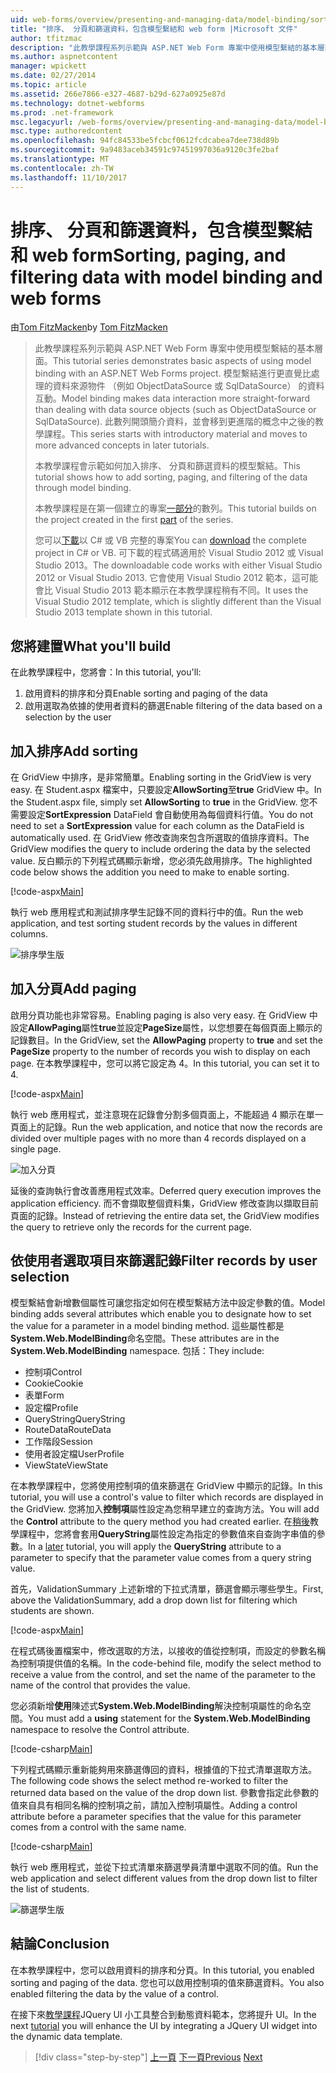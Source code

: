 ```yaml
---
uid: web-forms/overview/presenting-and-managing-data/model-binding/sorting-paging-and-filtering-data
title: "排序、 分頁和篩選資料，包含模型繫結和 web form |Microsoft 文件"
author: tfitzmac
description: "此教學課程系列示範與 ASP.NET Web Form 專案中使用模型繫結的基本層面。 模型繫結進行資料互動詳細直線-..."
ms.author: aspnetcontent
manager: wpickett
ms.date: 02/27/2014
ms.topic: article
ms.assetid: 266e7866-e327-4687-b29d-627a0925e87d
ms.technology: dotnet-webforms
ms.prod: .net-framework
msc.legacyurl: /web-forms/overview/presenting-and-managing-data/model-binding/sorting-paging-and-filtering-data
msc.type: authoredcontent
ms.openlocfilehash: 94fc84533be5fcbcf0612fcdcabea7dee738d89b
ms.sourcegitcommit: 9a9483aceb34591c97451997036a9120c3fe2baf
ms.translationtype: MT
ms.contentlocale: zh-TW
ms.lasthandoff: 11/10/2017
---
```

<a name="sorting-paging-and-filtering-data-with-model-binding-and-web-forms"></a><span data-ttu-id="47fd8-104">排序、 分頁和篩選資料，包含模型繫結和 web form</span><span class="sxs-lookup"><span data-stu-id="47fd8-104">Sorting, paging, and filtering data with model binding and web forms</span></span>
====================
<span data-ttu-id="47fd8-105">由[Tom FitzMacken](https://github.com/tfitzmac)</span><span class="sxs-lookup"><span data-stu-id="47fd8-105">by [Tom FitzMacken](https://github.com/tfitzmac)</span></span>

> <span data-ttu-id="47fd8-106">此教學課程系列示範與 ASP.NET Web Form 專案中使用模型繫結的基本層面。</span><span class="sxs-lookup"><span data-stu-id="47fd8-106">This tutorial series demonstrates basic aspects of using model binding with an ASP.NET Web Forms project.</span></span> <span data-ttu-id="47fd8-107">模型繫結進行更直覺比處理的資料來源物件 （例如 ObjectDataSource 或 SqlDataSource） 的資料互動。</span><span class="sxs-lookup"><span data-stu-id="47fd8-107">Model binding makes data interaction more straight-forward than dealing with data source objects (such as ObjectDataSource or SqlDataSource).</span></span> <span data-ttu-id="47fd8-108">此數列開頭簡介資料，並會移到更進階的概念中之後的教學課程。</span><span class="sxs-lookup"><span data-stu-id="47fd8-108">This series starts with introductory material and moves to more advanced concepts in later tutorials.</span></span>
> 
> <span data-ttu-id="47fd8-109">本教學課程會示範如何加入排序、 分頁和篩選資料的模型繫結。</span><span class="sxs-lookup"><span data-stu-id="47fd8-109">This tutorial shows how to add sorting, paging, and filtering of the data through model binding.</span></span>
> 
> <span data-ttu-id="47fd8-110">本教學課程是在第一個建立的專案[一部分](retrieving-data.md)的數列。</span><span class="sxs-lookup"><span data-stu-id="47fd8-110">This tutorial builds on the project created in the first [part](retrieving-data.md) of the series.</span></span>
> 
> <span data-ttu-id="47fd8-111">您可以[下載](https://go.microsoft.com/fwlink/?LinkId=286116)以 C# 或 VB 完整的專案</span><span class="sxs-lookup"><span data-stu-id="47fd8-111">You can [download](https://go.microsoft.com/fwlink/?LinkId=286116) the complete project in C# or VB.</span></span> <span data-ttu-id="47fd8-112">可下載的程式碼適用於 Visual Studio 2012 或 Visual Studio 2013。</span><span class="sxs-lookup"><span data-stu-id="47fd8-112">The downloadable code works with either Visual Studio 2012 or Visual Studio 2013.</span></span> <span data-ttu-id="47fd8-113">它會使用 Visual Studio 2012 範本，這可能會比 Visual Studio 2013 範本顯示在本教學課程稍有不同。</span><span class="sxs-lookup"><span data-stu-id="47fd8-113">It uses the Visual Studio 2012 template, which is slightly different than the Visual Studio 2013 template shown in this tutorial.</span></span>


## <a name="what-youll-build"></a><span data-ttu-id="47fd8-114">您將建置</span><span class="sxs-lookup"><span data-stu-id="47fd8-114">What you'll build</span></span>

<span data-ttu-id="47fd8-115">在此教學課程中，您將會：</span><span class="sxs-lookup"><span data-stu-id="47fd8-115">In this tutorial, you'll:</span></span>

1. <span data-ttu-id="47fd8-116">啟用資料的排序和分頁</span><span class="sxs-lookup"><span data-stu-id="47fd8-116">Enable sorting and paging of the data</span></span>
2. <span data-ttu-id="47fd8-117">啟用選取為依據的使用者資料的篩選</span><span class="sxs-lookup"><span data-stu-id="47fd8-117">Enable filtering of the data based on a selection by the user</span></span>

## <a name="add-sorting"></a><span data-ttu-id="47fd8-118">加入排序</span><span class="sxs-lookup"><span data-stu-id="47fd8-118">Add sorting</span></span>

<span data-ttu-id="47fd8-119">在 GridView 中排序，是非常簡單。</span><span class="sxs-lookup"><span data-stu-id="47fd8-119">Enabling sorting in the GridView is very easy.</span></span> <span data-ttu-id="47fd8-120">在 Student.aspx 檔案中，只要設定**AllowSorting**至**true** GridView 中。</span><span class="sxs-lookup"><span data-stu-id="47fd8-120">In the Student.aspx file, simply set **AllowSorting** to **true** in the GridView.</span></span> <span data-ttu-id="47fd8-121">您不需要設定**SortExpression** DataField 會自動使用為每個資料行值。</span><span class="sxs-lookup"><span data-stu-id="47fd8-121">You do not need to set a **SortExpression** value for each column as the DataField is automatically used.</span></span> <span data-ttu-id="47fd8-122">在 GridView 修改查詢來包含所選取的值排序資料。</span><span class="sxs-lookup"><span data-stu-id="47fd8-122">The GridView modifies the query to include ordering the data by the selected value.</span></span> <span data-ttu-id="47fd8-123">反白顯示的下列程式碼顯示新增，您必須先啟用排序。</span><span class="sxs-lookup"><span data-stu-id="47fd8-123">The highlighted code below shows the addition you need to make to enable sorting.</span></span>

[!code-aspx[Main](sorting-paging-and-filtering-data/samples/sample1.aspx?highlight=5)]

<span data-ttu-id="47fd8-124">執行 web 應用程式和測試排序學生記錄不同的資料行中的值。</span><span class="sxs-lookup"><span data-stu-id="47fd8-124">Run the web application, and test sorting student records by the values in different columns.</span></span>

![排序學生版](sorting-paging-and-filtering-data/_static/image2.png)

## <a name="add-paging"></a><span data-ttu-id="47fd8-126">加入分頁</span><span class="sxs-lookup"><span data-stu-id="47fd8-126">Add paging</span></span>

<span data-ttu-id="47fd8-127">啟用分頁功能也非常容易。</span><span class="sxs-lookup"><span data-stu-id="47fd8-127">Enabling paging is also very easy.</span></span> <span data-ttu-id="47fd8-128">在 GridView 中設定**AllowPaging**屬性**true**並設定**PageSize**屬性，以您想要在每個頁面上顯示的記錄數目。</span><span class="sxs-lookup"><span data-stu-id="47fd8-128">In the GridView, set the **AllowPaging** property to **true** and set the **PageSize** property to the number of records you wish to display on each page.</span></span> <span data-ttu-id="47fd8-129">在本教學課程中，您可以將它設定為 4。</span><span class="sxs-lookup"><span data-stu-id="47fd8-129">In this tutorial, you can set it to 4.</span></span>

[!code-aspx[Main](sorting-paging-and-filtering-data/samples/sample2.aspx?highlight=5)]

<span data-ttu-id="47fd8-130">執行 web 應用程式，並注意現在記錄會分割多個頁面上，不能超過 4 顯示在單一頁面上的記錄。</span><span class="sxs-lookup"><span data-stu-id="47fd8-130">Run the web application, and notice that now the records are divided over multiple pages with no more than 4 records displayed on a single page.</span></span>

![加入分頁](sorting-paging-and-filtering-data/_static/image4.png)

<span data-ttu-id="47fd8-132">延後的查詢執行會改善應用程式效率。</span><span class="sxs-lookup"><span data-stu-id="47fd8-132">Deferred query execution improves the application efficiency.</span></span> <span data-ttu-id="47fd8-133">而不會擷取整個資料集，GridView 修改查詢以擷取目前頁面的記錄。</span><span class="sxs-lookup"><span data-stu-id="47fd8-133">Instead of retrieving the entire data set, the GridView modifies the query to retrieve only the records for the current page.</span></span>

## <a name="filter-records-by-user-selection"></a><span data-ttu-id="47fd8-134">依使用者選取項目來篩選記錄</span><span class="sxs-lookup"><span data-stu-id="47fd8-134">Filter records by user selection</span></span>

<span data-ttu-id="47fd8-135">模型繫結會新增數個屬性可讓您指定如何在模型繫結方法中設定參數的值。</span><span class="sxs-lookup"><span data-stu-id="47fd8-135">Model binding adds several attributes which enable you to designate how to set the value for a parameter in a model binding method.</span></span> <span data-ttu-id="47fd8-136">這些屬性都是**System.Web.ModelBinding**命名空間。</span><span class="sxs-lookup"><span data-stu-id="47fd8-136">These attributes are in the **System.Web.ModelBinding** namespace.</span></span> <span data-ttu-id="47fd8-137">包括：</span><span class="sxs-lookup"><span data-stu-id="47fd8-137">They include:</span></span>

- <span data-ttu-id="47fd8-138">控制項</span><span class="sxs-lookup"><span data-stu-id="47fd8-138">Control</span></span>
- <span data-ttu-id="47fd8-139">Cookie</span><span class="sxs-lookup"><span data-stu-id="47fd8-139">Cookie</span></span>
- <span data-ttu-id="47fd8-140">表單</span><span class="sxs-lookup"><span data-stu-id="47fd8-140">Form</span></span>
- <span data-ttu-id="47fd8-141">設定檔</span><span class="sxs-lookup"><span data-stu-id="47fd8-141">Profile</span></span>
- <span data-ttu-id="47fd8-142">QueryString</span><span class="sxs-lookup"><span data-stu-id="47fd8-142">QueryString</span></span>
- <span data-ttu-id="47fd8-143">RouteData</span><span class="sxs-lookup"><span data-stu-id="47fd8-143">RouteData</span></span>
- <span data-ttu-id="47fd8-144">工作階段</span><span class="sxs-lookup"><span data-stu-id="47fd8-144">Session</span></span>
- <span data-ttu-id="47fd8-145">使用者設定檔</span><span class="sxs-lookup"><span data-stu-id="47fd8-145">UserProfile</span></span>
- <span data-ttu-id="47fd8-146">ViewState</span><span class="sxs-lookup"><span data-stu-id="47fd8-146">ViewState</span></span>

<span data-ttu-id="47fd8-147">在本教學課程中，您將使用控制項的值來篩選在 GridView 中顯示的記錄。</span><span class="sxs-lookup"><span data-stu-id="47fd8-147">In this tutorial, you will use a control's value to filter which records are displayed in the GridView.</span></span> <span data-ttu-id="47fd8-148">您將加入**控制項**屬性設定為您稍早建立的查詢方法。</span><span class="sxs-lookup"><span data-stu-id="47fd8-148">You will add the **Control** attribute to the query method you had created earlier.</span></span> <span data-ttu-id="47fd8-149">在[稍後](using-query-string-values-to-retrieve-data.md)教學課程中，您將會套用**QueryString**屬性設定為指定的參數值來自查詢字串值的參數。</span><span class="sxs-lookup"><span data-stu-id="47fd8-149">In a [later](using-query-string-values-to-retrieve-data.md) tutorial, you will apply the **QueryString** attribute to a parameter to specify that the parameter value comes from a query string value.</span></span>

<span data-ttu-id="47fd8-150">首先，ValidationSummary 上述新增的下拉式清單，篩選會顯示哪些學生。</span><span class="sxs-lookup"><span data-stu-id="47fd8-150">First, above the ValidationSummary, add a drop down list for filtering which students are shown.</span></span>

[!code-aspx[Main](sorting-paging-and-filtering-data/samples/sample3.aspx?highlight=3-11)]

<span data-ttu-id="47fd8-151">在程式碼後置檔案中，修改選取的方法，以接收的值從控制項，而設定的參數名稱為控制項提供值的名稱。</span><span class="sxs-lookup"><span data-stu-id="47fd8-151">In the code-behind file, modify the select method to receive a value from the control, and set the name of the parameter to the name of the control that provides the value.</span></span>

<span data-ttu-id="47fd8-152">您必須新增**使用**陳述式**System.Web.ModelBinding**解決控制項屬性的命名空間。</span><span class="sxs-lookup"><span data-stu-id="47fd8-152">You must add a **using** statement for the **System.Web.ModelBinding** namespace to resolve the Control attribute.</span></span>

[!code-csharp[Main](sorting-paging-and-filtering-data/samples/sample4.cs)]

<span data-ttu-id="47fd8-153">下列程式碼顯示重新能夠用來篩選傳回的資料，根據值的下拉式清單選取方法。</span><span class="sxs-lookup"><span data-stu-id="47fd8-153">The following code shows the select method re-worked to filter the returned data based on the value of the drop down list.</span></span> <span data-ttu-id="47fd8-154">參數會指定此參數的值來自具有相同名稱的控制項之前，請加入控制項屬性。</span><span class="sxs-lookup"><span data-stu-id="47fd8-154">Adding a control attribute before a parameter specifies that the value for this parameter comes from a control with the same name.</span></span>

[!code-csharp[Main](sorting-paging-and-filtering-data/samples/sample5.cs)]

<span data-ttu-id="47fd8-155">執行 web 應用程式，並從下拉式清單來篩選學員清單中選取不同的值。</span><span class="sxs-lookup"><span data-stu-id="47fd8-155">Run the web application and select different values from the drop down list to filter the list of students.</span></span>

![篩選學生版](sorting-paging-and-filtering-data/_static/image6.png)

## <a name="conclusion"></a><span data-ttu-id="47fd8-157">結論</span><span class="sxs-lookup"><span data-stu-id="47fd8-157">Conclusion</span></span>

<span data-ttu-id="47fd8-158">在本教學課程中，您可以啟用資料的排序和分頁。</span><span class="sxs-lookup"><span data-stu-id="47fd8-158">In this tutorial, you enabled sorting and paging of the data.</span></span> <span data-ttu-id="47fd8-159">您也可以啟用控制項的值來篩選資料。</span><span class="sxs-lookup"><span data-stu-id="47fd8-159">You also enabled filtering the data by the value of a control.</span></span>

<span data-ttu-id="47fd8-160">在接下來[教學課程](integrating-jquery-ui.md)JQuery UI 小工具整合到動態資料範本，您將提升 UI。</span><span class="sxs-lookup"><span data-stu-id="47fd8-160">In the next [tutorial](integrating-jquery-ui.md) you will enhance the UI by integrating a JQuery UI widget into the dynamic data template.</span></span>

>[!div class="step-by-step"]
<span data-ttu-id="47fd8-161">[上一頁](updating-deleting-and-creating-data.md)
[下一頁](integrating-jquery-ui.md)</span><span class="sxs-lookup"><span data-stu-id="47fd8-161">[Previous](updating-deleting-and-creating-data.md)
[Next](integrating-jquery-ui.md)</span></span>
